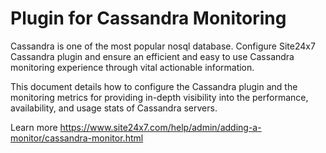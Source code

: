 
Plugin for Cassandra Monitoring
===========

Cassandra is one of the most popular nosql database. Configure Site24x7 Cassandra plugin and ensure an efficient and easy to use Cassandra monitoring experience through vital actionable information.

This document details how to configure the Cassandra plugin and the monitoring metrics for providing in-depth visibility into the performance, availability, and usage stats of Cassandra servers.
  
Learn more https://www.site24x7.com/help/admin/adding-a-monitor/cassandra-monitor.html

